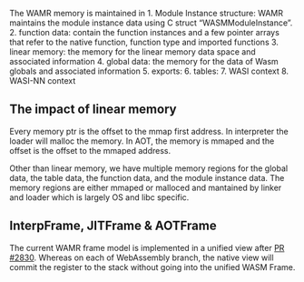 The WAMR memory is maintained in 1. Module Instance structure: WAMR maintains the module instance data using C struct “WASMModuleInstance”.
2. function data: contain the function instances and a few pointer arrays that refer to the native function, function type and imported functions
3. linear memory: the memory for the linear memory data space and associated information
4. global data: the memory for the data of Wasm globals and associated information
5. exports:
6. tables:
7. WASI context
8. WASI-NN context

## The impact of linear memory
Every memory ptr is the offset to the mmap first address. In interpreter the loader will malloc the memory. In AOT, the memory is mmaped and the offset is the offset to the mmaped address. 

Other than linear memory, we have multiple memory regions for the global data, the table data, the function data, and the module instance data. The memory regions are either mmaped or malloced and mantained by linker and loader which is largely OS and libc specific.

## InterpFrame, JITFrame & AOTFrame
The current WAMR frame model is implemented in a unified view after [PR #2830](). Whereas on each of WebAssembly branch, the native view will commit the register to the stack without going into the unified WASM Frame.